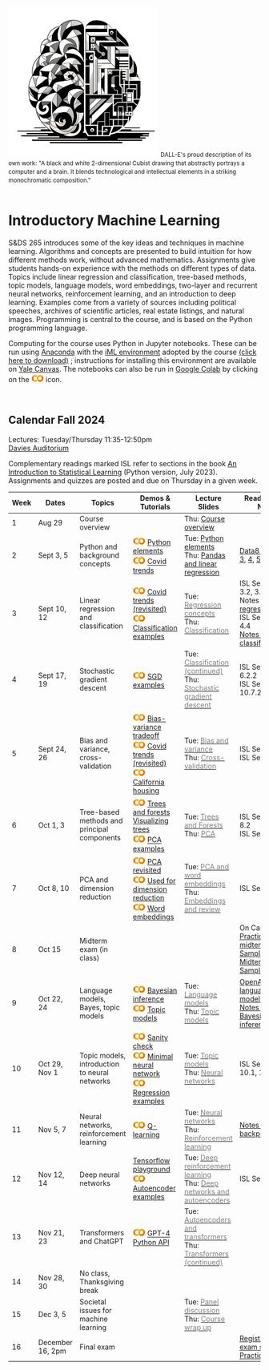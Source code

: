 <head>
  <title> Introductory Machine Learning </title>
  <link rel="stylesheet" href="theme/css/main.css" />
  <link rel="shortcut icon" type="image/x-icon" href="favicon.ico?">
</head>



<img src="./dalle3.png" width="300" align="bottom">

<small>
DALL-E's proud description of its own work: 
"A black and white 2-dimensional Cubist drawing that abstractly portrays a computer and a brain. 
It blends technological and intellectual elements in a striking monochromatic composition."
</small>
<br>
<br>




Introductory Machine Learning
====

S&DS 265 introduces some of the key ideas and techniques in machine learning. Algorithms and concepts are presented to build intuition for how different methods work, without advanced mathematics. Assignments give students hands-on experience with the methods on different types of data. Topics include linear regression and classification, tree-based methods, topic models, language models, word embeddings, two-layer and recurrent neural networks, reinforcement learning, and an introduction to deep learning. Examples come from a variety of sources including political speeches, archives of scientific articles, real estate listings, and natural images. Programming is central to the course, and is based on the Python programming language.

Computing for the course uses Python in Jupyter notebooks. These can be run using [Anaconda](https://www.anaconda.com/products/individual) with the [iML environment](https://raw.githubusercontent.com/YData123/sds265-fa24/master/env/iml_env.yml) adopted by the course <a href="https://raw.githubusercontent.com/YData123/sds265-fa24/master/env/iml_env.zip" download>(click here to download)</a>
; instructions for installing this environment are available on [Yale Canvas](https://canvas.yale.edu).  The notebooks can also be run in [Google Colab](https://colab.research.google.com) by clicking on the [<img width="25" src="colab.svg">](https://colab.research.google.com) icon.


<br>

Calendar Fall 2024
---
Lectures: Tuesday/Thursday 11:35-12:50pm
<br>
[Davies Auditorium](https://map.yale.edu/?id=1910#!m/563685?ct/52707)

Complementary readings marked ISL refer to sections in the book [An Introduction to Statistical Learning](https://hastie.su.domains/ISLP/ISLP_website.pdf) (Python version, July 2023). Assignments and quizzes are posted and due on Thursday in a given week.
<br>


<!--<span style="color:red">Sunday, December 4: Canvas is currently down, across courses. </span> -->


 Week | Dates |  Topics | Demos & Tutorials | Lecture Slides | Readings and Notes | Assignments & Exams 
----------- | ----------- | ------------- | ------------ | ------------- | ----------- | ------------
1 | Aug 29  |     Course overview | | Thu: [<span style="color:">Course overview</span>](https://github.com/YData123/sds265-fa24/raw/main/lectures/lecture-aug-29.pdf) |
2 | Sept 3, 5 |    Python and background concepts |  [<img width="25" src="colab.svg">](https://colab.research.google.com/github/YData123/sds265-fa23/blob/main/demos/python/python-elements.ipynb) [Python elements](https://github.com/YData123/sds265-fa23/raw/main/demos/python/python-elements.zip)  <br>  [<img width="25" src="colab.svg">](https://colab.research.google.com/github/YData123/sds265-fa22/blob/master/demos/covid-trends/covid-trends.ipynb) [Covid trends](https://github.com/YData123/sds265-fa22/raw/master/demos/covid-trends/covid-trends.zip) <br> | Tue: [<span style="color:">Python elements</span>](https://github.com/YData123/sds265-fa24/raw/main/lectures/lecture-sept-3.pdf) <br> Thu: [<span style="color:">Pandas and linear regression</span>](https://github.com/YData123/sds265-fa23/raw/main/lectures/lecture-sept-5.pdf) | [Data8 Chapters 3](https://www.inferentialthinking.com/chapters/03/programming-in-python.html), [4](https://www.inferentialthinking.com/chapters/04/Data_Types.html), [5](https://www.inferentialthinking.com/chapters/05/Sequences.html) | [<span style="color:">Quiz 1</span>](https://yale.instructure.com/courses/98741/quizzes) <br> [<img width="25" src="colab.svg">](https://colab.research.google.com/github/YData123/sds265-fa24/blob/main/assignments/assn1/assn1.ipynb) [<span style="color:">Assn 1 out</span>](https://github.com/YData123/sds265-fa24/raw/main/assignments/assn1/assn1.zip)  | 
3 | Sept 10, 12 | Linear regression and classification | [<img width="25" src="colab.svg">](https://colab.research.google.com/github/YData123/sds265-fa23/blob/main/demos/covid-trends/covid-trends-revisited.ipynb) [Covid trends (revisited)](https://github.com/YData123/sds265-fa23/raw/main/demos/covid-trends/covid-trends-revisited.zip)  <br> [<img width="25" src="colab.svg">](https://colab.research.google.com/github/YData123/sds265-fa23/blob/main/demos/classification/classification.ipynb) [Classification examples](https://github.com/YData123/sds265-fa23/raw/main/demos/classification/classification.zip)  |  Tue: [<span style="color:gray">Regression concepts</span>](https://github.com/YData123/sds265-fa24/raw/main/lectures/lecture-sept-12.pdf)  <br> Thu: [<span style="color:gray">Classification</span>](https://github.com/YData123/sds265-fa24/raw/main/lectures/lecture-sept-14.pdf) | ISL Sections 3.1, 3.2, 3.5 <br> Notes on [regression](https://github.com/YData123/sds265-fa22/raw/master/notes/linear_regression.pdf) <br> ISL Sections 4.3, 4.4 <br> [Notes on classification](https://github.com/YData123/sds265-fa22/raw/master/notes/linear_classification.pdf) |  
4 | Sept 17, 19 | Stochastic gradient descent | [<img width="25" src="colab.svg">](https://colab.research.google.com/github/YData123/sds265-fa22/blob/master/demos/sgd/sgd.ipynb) [SGD examples](https://github.com/YData123/sds265-fa22/raw/master/demos/sgd/sgd.zip)  |  Tue: [<span style="color:gray">Classification (continued)</span>](https://github.com/YData123/sds265-fa24/raw/main/lectures/lecture-sept-19.pdf) <br> Thu: [<span style="color:gray">Stochastic gradient descent</span>](https://github.com/YData123/sds265-fa24/raw/main/lectures/lecture-sept-21.pdf) | ISL Section 6.2.2 <br> ISL Section 10.7.2 | Assn 1 in <br> [<img width="25" src="colab.svg">](https://colab.research.google.com/github/YData123/sds265-fa24/blob/main/assignments/assn2/assn2.ipynb) [<span style="color:gray">Assn 2 out</span>](https://github.com/YData123/sds265-fa24/raw/main/assignments/assn2/assn2.zip) <br>  | 
5 | Sept 24, 26 | Bias and variance, cross-validation | [<img width="25" src="colab.svg">](https://colab.research.google.com/github/YData123/sds265-fa22/blob/master/demos/bias-variance/bias-variance.ipynb)  [Bias-variance tradeoff](https://github.com/YData123/sds265-fa22/raw/master/demos/bias-variance/bias-variance.zip) <br> [<img width="25" src="colab.svg">](https://colab.research.google.com/github/YData123/sds265-fa22/blob/master/demos/covid-trends-bias-variance/covid-trends-bias-variance.ipynb)  [Covid trends (revisited)](https://github.com/YData123/sds265-fa22/raw/master/demos/covid-trends-bias-variance/covid-trends-bias-variance.zip) <br> [<img width="25" src="colab.svg">](https://colab.research.google.com/github/YData123/sds265-fa22/blob/master/demos/cross-validation/california-housing.ipynb) [California housing](https://github.com/YData123/sds265-fa22/raw/master/demos/cross-validation/california-housing.zip) | Tue: [<span style="color:gray">Bias and variance</span>](https://github.com/YData123/sds265-fa24/raw/main/lectures/lecture-sept-26.pdf) <br> Thu: [<span style="color:gray">Cross-validation</span>](https://github.com/YData123/sds265-fa24/raw/main/lectures/lecture-sept-28.pdf) | ISL Section 2.2 <br> ISL Section 5.1 | [<span style="color:gray">Quiz 2</span>](https://yale.instructure.com/courses/98741/quizzes)  |
6 | Oct 1, 3 | Tree-based methods and <br> principal components | [<img width="25" src="colab.svg">](https://colab.research.google.com/github/YData123/sds265-fa22/blob/master/demos/trees/trees.ipynb) [Trees and forests](https://github.com/YData123/sds265-fa22/raw/master/demos/trees/trees.zip)  <br> [Visualizing trees](http://www.r2d3.us/visual-intro-to-machine-learning-part-1/) <br> [<img width="25" src="colab.svg">](https://colab.research.google.com/github/YData123/sds265-fa22/blob/master/demos/pca/pca.ipynb) [PCA examples](https://github.com/YData123/sds265-fa22/raw/master/demos/pca/pca.zip) |   Tue: [<span style="color:gray">Trees and Forests</span>](https://github.com/YData123/sds265-fa24/raw/main/lectures/lecture-oct-3.pdf) <br> Thu: [<span style="color:gray">PCA</span>](https://github.com/YData123/sds265-fa24/raw/main/lectures/lecture-oct-5.pdf) | ISL Sections 8.1, 8.2 <br> ISL Section 12.2  | Assn 2 in <br> [<img width="25" src="colab.svg">](https://colab.research.google.com/github/YData123/sds265-fa24/blob/main/assignments/assn3/assn3.ipynb) [<span style="color:gray">Assn 3 out</span>](https://github.com/YData123/sds265-fa24/raw/main/assignments/assn3/assn3.zip) <br>  |
7 | Oct 8, 10 | PCA and dimension reduction | [<img width="25" src="colab.svg">](https://colab.research.google.com/github/YData123/sds265-fa23/blob/main/demos/pca/pca-demo-redux.ipynb) [PCA revisited](https://github.com/YData123/sds265-fa23/raw/main/demos/pca/pca-demo-redux.zip) <br> [<img width="25" src="colab.svg">](https://colab.research.google.com/github/YData123/sds265-fa23/blob/main/demos/pca/iris-pca.ipynb) [Used for dimension reduction](https://github.com/YData123/sds265-fa23/raw/main/demos/pca/iris-pca.zip)  <br> [<img width="25" src="colab.svg">](https://colab.research.google.com/github/YData123/sds265-fa23/blob/main/demos/embeddings/embeddings.ipynb) [Word embeddings](https://github.com/YData123/sds265-fa23/raw/main/demos/embeddings/embeddings.zip)| Tue: [<span style="color:gray">PCA and word embeddings</span>](https://github.com/YData123/sds265-fa24/raw/main/lectures/lecture-oct-10.pdf) <br> Thu: [<span style="color:gray">Embeddings and review</span>](https://github.com/YData123/sds265-fa24/raw/main/lectures/lecture-oct-12.pdf) | ISL Section 12.2 |  [<span style="color:gray">Quiz 3</span>](https://yale.instructure.com/courses/98741/quizzes) 
8 | Oct 15  |  Midterm exam (in class) |  |   | On Canvas: <br> [Practice midterms](https://yale.instructure.com/courses/98741/files/folder/practice_midterms) / [Sample solns](https://yale.instructure.com/courses/98741/files/folder/practice_midterms/) <br> [Midterm](https://yale.instructure.com/courses/98741/files/folder/midterm/) / [Sample soln](https://yale.instructure.com/courses/98741/files/folder/midterm/)
9 | Oct 22, 24 | Language models, Bayes, topic models | <!-- [<img width="25" src="colab.svg">](https://colab.research.google.com/github/YData123/sds265-fa22/blob/master/demos/language-models/hello_gpt3.ipynb) [GPT-3 demo](https://github.com/YData123/sds265-fa22/raw/master/demos/language-models/hello_gpt3.zip) <br> --> [<img width="25" src="colab.svg">](https://colab.research.google.com/github/YData123/sds265-fa23/blob/main/demos/bayes/bayes.ipynb) [Bayesian inference](https://github.com/YData123/sds265-fa23/raw/main/demos/bayes/bayes.zip) <br>[<img width="25" src="colab.svg">](https://colab.research.google.com/github/YData123/sds265-fa22/blob/master/demos/topic-models/topic-models.ipynb) [Topic models](https://github.com/YData123/sds265-fa22/raw/master/demos/topic-mdoels/topic-models.zip) |  Tue: [<span style="color:gray">Language models</span>](https://github.com/YData123/sds265-fa24/raw/main/lectures/lecture-oct-24.pdf) <br> Thu: [<span style="color:gray">Topic models</span>](https://github.com/YData123/sds265-fa24/raw/main/lectures/lecture-oct-26.pdf) | [OpenAI: Better language models](https://openai.com/blog/better-language-models/) <br> [Notes on Bayesian inference](https://github.com/YData123/sds265-fa22/raw/master/notes/bayes-notes.pdf) <!--<br> <img width="25" src="scream.png">[Notes on simulation](https://github.com/YData123/sds265-fa22/raw/master/notes/simulation.pdf)--> |  Assn 3 in <br> [<img width="25" src="colab.svg">](https://colab.research.google.com/github/YData123/sds265-fa24/blob/main/assignments/assn4/assn4.ipynb) [<span style="color:gray">Assn 4 out</span>](https://github.com/YData123/sds265-fa24/raw/main/assignments/assn4/assn4.zip) 
10 | Oct 29, Nov 1 | Topic models, introduction to neural networks |  [<img width="25" src="colab.svg">](https://colab.research.google.com/github/YData123/sds265-fa22/blob/master/demos/neural-nets/sanity-check.ipynb) [Sanity check](https://github.com/YData123/sds265-fa22/raw/master/demos/neural-nets/sanity-check.zip) <br> [<img width="25" src="colab.svg">](https://colab.research.google.com/github/YData123/sds265-fa22/blob/master/demos/neural-nets/neural-nets.ipynb) [Minimal neural network](https://github.com/YData123/sds265-fa22/raw/master/demos/neural-nets/neural-nets.zip) <br>  [<img width="25" src="colab.svg">](https://colab.research.google.com/github/YData123/sds265-fa22/blob/master/demos/neural-nets/neural-nets-regress.ipynb) [Regression examples](https://github.com/YData123/sds265-fa22/raw/master/demos/neural-nets/neural-nets-regress.zip) |  Tue: [<span style="color:gray"> Topic models</span>](https://github.com/YData123/sds265-fa24/raw/main/lectures/lecture-oct-31.pdf) <br> Thu: [<span style="color:gray">Neural networks</span>](https://github.com/YData123/sds265-fa24/raw/main/lectures/lecture-nov-2.pdf) |  ISL Sections 10.1, 10.2 |  [<span style="color:gray">Quiz 4</span>](https://yale.instructure.com/courses/98741/quizzes)
11 | Nov 5, 7 | Neural networks, reinforcement learning |  [<img width="25" src="colab.svg">](https://colab.research.google.com/github/YData123/sds265-fa23/blob/main/demos/reinforcement-learning/reinforcement-learning.ipynb) [Q-learning](https://github.com/YData123/sds265-fa23/raw/main/demos/reinforcement-learning/reinforcement-learning.zip) |    Tue: [<span style="color:gray">Neural networks</span>](https://github.com/YData123/sds265-fa24/raw/main/lectures/lecture-nov-7.pdf) <br> Thu: [<span style="color:gray">Reinforcement learning</span>](https://github.com/YData123/sds265-fa24/raw/main/lectures/lecture-nov-9.pdf) | [Notes on backpropagation](https://github.com/YData123/sds265-fa22/raw/master/notes/backprop.pdf) | Assn 4 in <br> [<img width="25" src="colab.svg">](https://colab.research.google.com/github/YData123/sds265-fa24/blob/main/assignments/assn5/assn5.ipynb) [<span style="color:gray">Assn 5 out</span>](https://github.com/YData123/sds265-fa24/raw/main/assignments/assn5/assn5.zip) 
12 | Nov 12, 14 | Deep neural networks |  [Tensorflow playground](https://playground.tensorflow.org/) <br> [<img width="25" src="colab.svg">](https://colab.research.google.com/github/YData123/sds265-fa22/blob/master/demos/deep-nets/deep-nets.ipynb) [Autoencoder examples](https://github.com/YData123/sds265-fa22/raw/master/demos/deep-nets/deep-nets.zip)   |  Tue: [<span style="color:gray"> Deep reinforcement learning</span>](https://github.com/YData123/sds265-fa24/raw/main/lectures/lecture-nov-14.pdf) <br> Thu: [<span style="color:gray">Deep networks and autoencoders</span>](https://github.com/YData123/sds265-fa24/raw/main/lectures/lecture-nov-16.pdf) | ISL Section 10.7  | [<span style="color:gray">Quiz 5</span>](https://yale.instructure.com/courses/98741/quizzes)
13 | Nov 21, 23 | Transformers and ChatGPT | [<img width="25" src="colab.svg">](https://colab.research.google.com/github/YData123/sds365-fa23/blob/main/demos/gpt-4/hello_gpt4.ipynb) [GPT-4 Python API](https://github.com/YData123/sds365-fa23/raw/main/demos/gpt-4/hello_gpt4.zip) |   Tue: [<span style="color:gray">Autoencoders and transformers</span>](https://github.com/YData123/sds265-fa24/raw/main/lectures/lecture-nov-28.pdf) <br> Thu: [<span style="color:gray">Transformers (continued)</span>](https://github.com/YData123/sds265-fa23/raw/main/lectures/lecture-nov-30.pdf) |  | 
14 | Nov 28, 30 | No class, Thanksgiving break | <!--[<img width="25" src="colab.svg">]()--> |  |
15 | Dec 3, 5 | Societal issues for machine learning  | |  Tue: [<span style="color:gray">Panel discussion</span>](https://github.com/YData123/sds265-fa23/raw/main/lectures/lecture-dec-05.pdf) <br> Thu: [<span style="color:gray">Course wrap up</span>](https://github.com/YData123/sds265-fa24/raw/main/lectures/lecture-dec-7.pdf) | | Assn 5 in <br> [<span style="color:gray">Quiz 6</span>](https://yale.instructure.com/courses/98741/quizzes) <br> 
16 | December 16, 2pm | Final exam  | | | [Registrar: Final exam schedule](https://registrar.yale.edu/general-information/final-exams/) <br> [Practice finals](https://yale.instructure.com/courses/98741/files/folder/practice_finals/)
